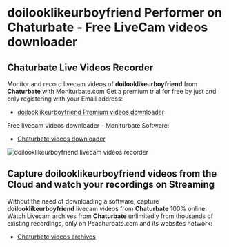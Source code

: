 # doilooklikeurboyfriend Performer on Chaturbate - Free LiveCam videos downloader

## Chaturbate Live Videos Recorder

Monitor and record livecam videos of **doilooklikeurboyfriend** from **Chaturbate** with Moniturbate.com
Get a premium trial for free by just and only registering with your Email address:
* [doilooklikeurboyfriend Premium videos downloader](https://moniturbate.com/request-demo-licence-key.html)

Free livecam videos downloader - Moniturbate Software:
* [Chaturbate videos downloader](https://moniturbate.com/moniturbate-download-software.html)

![doilooklikeurboyfriend livecam videos recorder](https://peachurnet.com/templates/moniturbate-software.png)


## Capture doilooklikeurboyfriend videos from the Cloud and watch your recordings on Streaming

Without the need of downloading a software, capture **doilooklikeurboyfriend** livecam videos from **Chaturbate** 100% online.
Watch Livecam archives from **Chaturbate** unlimitedly from thousands of existing recordings, only on Peachurbate.com and its websites network:
* [Chaturbate videos archives](https://peachurnet.com/)